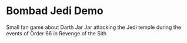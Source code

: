 # Bombad Jedi Demo
Small fan game about Darth Jar Jar attacking the Jedi temple during the events of Order 66 in Revenge of the Sith

